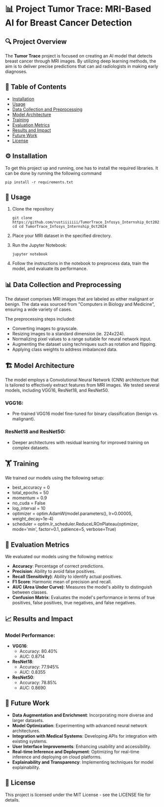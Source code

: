 # 📊 Project Tumor Trace: MRI-Based AI for Breast Cancer Detection

## 🔍 Project Overview
The **Tumor Trace** project is focused on creating an AI model that detects breast cancer through MRI images. By utilizing deep learning methods, the aim is to deliver precise predictions that can aid radiologists in making early diagnoses.

## 📑 Table of Contents
- [Installation](#installation)
- [Usage](#usage)
- [Data Collection and Preprocessing](#data-collection-and-preprocessing)
- [Model Architecture](#model-architecture)
- [Training](#training)
- [Evaluation Metrics](#evaluation-metrics)
- [Results and Impact](#results-and-impact)
- [Future Work](#future-work)
- [License](#license)

## ⚙️ Installation
To get this project up and running, one has to install the required libraries. It can be done by running the following command

```shell
pip install -r requirements.txt
```

## 🚀 Usage
1. Clone the repository
    ```shell
    git clone https://github.com/rustiiiiiii/TumorTrace_Infosys_Internship_Oct2024.git
    cd cd TumorTrace_Infosys_Internship_Oct2024
    ```

2. Place your MRI dataset in the specified directory.

3. Run the Jupyter Notebook:
    ```shell
    jupyter notebook
    ```

4. Follow the instructions in the notebook to preprocess data, train the model, and evaluate its performance.

## 📊 Data Collection and Preprocessing
The dataset comprises MRI images that are labeled as either malignant or benign. The data was sourced from  "Computers in Biology and Medicine", ensuring a wide variety of cases.

The preprocessing steps included:
- Converting images to grayscale.
- Resizing images to a standard dimension (ie. 224x224).
- Normalizing pixel values to a range suitable for neural network input.
- Augmenting the dataset using techniques such as rotation and flipping.
- Applying class weights to address imbalanced data.

## 🏗️ Model Architecture
The model employs a Convolutional Neural Network (CNN) architecture that is tailored to effectively extract features from MRI images. We tested several models, including VGG16, ResNet18, and ResNet50.

### VGG16:
- Pre-trained VGG16 model fine-tuned for binary classification (benign vs. malignant).

### ResNet18 and ResNet50:
- Deeper architectures with residual learning for improved training on complex datasets.

## 🏋️ Training
We trained our models using the following setup:
- best_accuracy = 0
- total_epochs = 50
- momentum = 0.9
- no_cuda = False
- log_interval = 10
- optimizer = optim.AdamW(model.parameters(), lr=0.00005, weight_decay=1e-4)
- scheduler = optim.lr_scheduler.ReduceLROnPlateau(optimizer, mode='min', factor=0.1, patience=5, verbose=True)

## 📏 Evaluation Metrics
We evaluated our models using the following metrics:
- **Accuracy**: Percentage of correct predictions.
- **Precision**: Ability to avoid false positives.
- **Recall (Sensitivity)**: Ability to identify actual positives.
- **F1 Score**: Harmonic mean of precision and recall.
- **AUC (Area Under Curve)**: Measures the model's ability to distinguish between classes.
- **Confusion Matrix**: Evaluates the model's performance in terms of true positives, false positives, true negatives, and false negatives.

## 📈 Results and Impact
### Model Performance:
- **VGG16**:
    - Accuracy: 80.40%
    - AUC: 0.8714
- **ResNet18**:
    - Accuracy: 77.945%
    - AUC: 0.8355
- **ResNet50**:
    - Accuracy: 78.85%
    - AUC: 0.8690

## 🔮 Future Work
- **Data Augmentation and Enrichment**: Incorporating more diverse and larger datasets.
- **Model Optimization**: Experimenting with advanced neural network architectures.
- **Integration with Medical Systems**: Developing APIs for integration with existing systems.
- **User Interface Improvements**: Enhancing usability and accessibility.
- **Real-time Inference and Deployment**: Optimizing for real-time inference and deploying on cloud platforms.
- **Explainability and Transparency**: Implementing techniques for model explainability.

## 📜 License
This project is licensed under the MIT License - see the LICENSE file for details.
